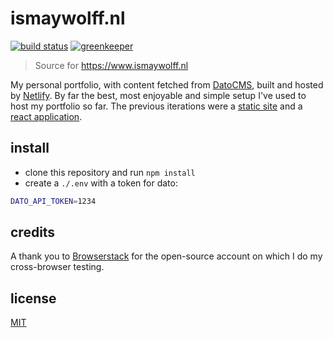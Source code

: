 # ismaywolff.nl

[![build status][build-badge]][build-url]
[![greenkeeper][greenkeeper-badge]][greenkeeper-url]

> Source for <https://www.ismaywolff.nl>

My personal portfolio, with content fetched from [DatoCMS](https://www.datocms.com/), built and
hosted by [Netlify](https://www.netlify.com/). By far the best, most enjoyable and simple setup I've
used to host my portfolio so far. The previous iterations were a [static site](https://github.com/ismay/ismaywolff.nl/tree/cb13db16c0912976f992846421b4bd966006a0ef) and a [react application](https://github.com/ismay/ismaywolff.nl/tree/6b95401a8e41e4feb5466a3d48cfc0a906dc1ad5).

## install

* clone this repository and run `npm install`
* create a `./.env` with a token for dato:

```bash
DATO_API_TOKEN=1234
```

## credits

A thank you to [Browserstack](https://www.browserstack.com) for the open-source account on which I
do my cross-browser testing.

## license

[MIT](http://ismay.mit-license.org/)

[build-badge]: https://travis-ci.org/ismay/ismaywolff.nl.svg?branch=develop
[build-url]: https://travis-ci.org/ismay/ismaywolff.nl
[greenkeeper-badge]: https://badges.greenkeeper.io/ismay/ismaywolff.nl.svg
[greenkeeper-url]: https://greenkeeper.io/

